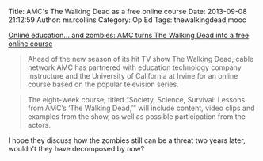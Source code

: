 Title: AMC's The Walking Dead as a free online course
Date: 2013-09-08 21:12:59
Author: mr.rcollins
Category: Op Ed
Tags: thewalkingdead,mooc

[Online education… and zombies: AMC turns The Walking Dead into a free online course](http://gigaom.com/2013/09/03/online-education-and-zombines-amc-turns-the-walking-dead-into-an-online-course/)

>Ahead of the new season of its hit TV show The Walking Dead, cable network AMC has partnered with education technology company Instructure and the University of California at Irvine for an online course based on the popular television series.

>The eight-week course, titled “Society, Science, Survival: Lessons from AMC’s ‘The Walking Dead,’” will include content, video clips and examples from the show, as well as possible participation from the actors.

I hope they discuss how the zombies still can be a threat two years later, wouldn't they have decomposed by now?